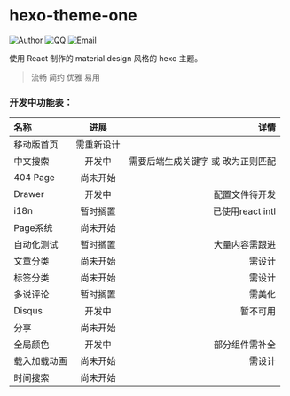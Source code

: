 # hexo-theme-one


[![Author](https://img.shields.io/badge/author-EYHN-blue.svg?style=flat-square)](https://delusion.coding.me)
[![QQ](https://img.shields.io/badge/QQ-1106996185-blue.svg?style=flat-square)](http://wpa.qq.com/msgrd?v=3&uin=&site=qq&menu=yes)
[![Email](https://img.shields.io/badge/Emali%20me-cneyhn@gmail.com-green.svg?style=flat-square)]()

使用 React 制作的 material design 风格的 hexo 主题。

> 流畅 简约 优雅 易用

### 开发中功能表：

| 名称          |           进展         |      详情       |
|:------------- |:--------------:| -------------------:|
| 移动版首页 | 需重新设计 |  | 
| 中文搜索 | 开发中 | 需要后端生成关键字 或 改为正则匹配 | 
| 404 Page | 尚未开始 |  |
| Drawer | 开发中 | 配置文件待开发|
| i18n | 暂时搁置 | 已使用react intl |
| Page系统 | 尚未开始 ||
| 自动化测试 | 暂时搁置 | 大量内容需跟进 |
| 文章分类 | 尚未开始 | 需设计 |
| 标签分类 | 尚未开始 | 需设计 |
| 多说评论 | 暂时搁置 | 需美化 |
| Disqus | 开发中 | 暂不可用 |
| 分享 | 尚未开始 ||
| 全局颜色 | 开发中 | 部分组件需补全 |
| 载入加载动画 | 尚未开始 | 需设计 |
| 时间搜索 | 尚未开始 ||
